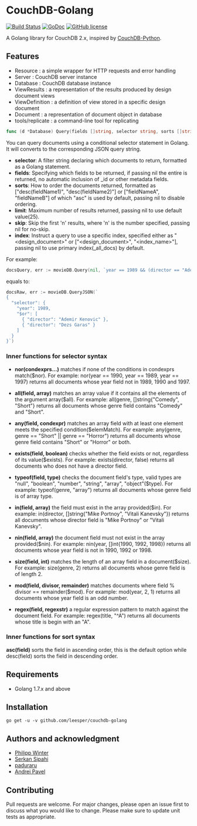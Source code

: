 # CouchDB-Golang

[![Build Status](https://travis-ci.org/leesper/couchdb-golang.svg?branch=master)](https://travis-ci.org/leesper/couchdb-golang) [![GoDoc](https://godoc.org/github.com/leesper/couchdb-golang?status.svg)](http://godoc.org/github.com/leesper/couchdb-golang) [![GitHub license](https://img.shields.io/badge/license-New%20BSD-blue.svg)](https://raw.githubusercontent.com/leesper/couchdb-golang/master/LICENSE)

A Golang library for CouchDB 2.x, inspired by [CouchDB-Python](https://github.com/djc/couchdb-python).

## Features

* Resource : a simple wrapper for HTTP requests and error handling
* Server : CouchDB server instance
* Database : CouchDB database instance
* ViewResults : a representation of the results produced by design document views
* ViewDefinition : a definition of view stored in a specific design document
* Document : a representation of document object in database
* tools/replicate : a command-line tool for replicating

```go
func (d *Database) Query(fields []string, selector string, sorts []string, limit, skip, index interface{}) ([]map[string]interface{}, error)
```

You can query documents using a conditional selector statement in Golang. It will converts to the corresponding JSON query string.

* **selector**: A filter string declaring which documents to return, formatted as a Golang statement.
* **fields**: Specifying which fields to be returned, if passing nil the entire is returned, no automatic inclusion of \_id or other metadata fields.
* **sorts**: How to order the documents returned, formatted as ["desc(fieldName1)", "desc(fieldName2)"] or ["fieldNameA", "fieldNameB"] of which "asc" is used by default, passing nil to disable ordering.
* **limit**: Maximum number of results returned, passing nil to use default value(25).
* **skip**: Skip the first 'n' results, where 'n' is the number specified, passing nil for no-skip.
* **index**: Instruct a query to use a specific index, specified either as "<design_document>" or ["<design_document>", "<index_name>"], passing nil to use primary index(\_all_docs) by default.

For example:
```go
docsQuery, err := movieDB.Query(nil, `year == 1989 && (director == "Ademir Kenovic" || director == "Dezs Garas")`, nil, nil, nil, nil)
```
equals to:
```go
docsRaw, err := movieDB.QueryJSON(`
{
  "selector": {
    "year": 1989,
    "$or": [
      { "director": "Ademir Kenovic" },
      { "director": "Dezs Garas" }
    ]
  }
}`)
```

### Inner functions for selector syntax

* **nor(condexprs...)** matches if none of the conditions in condexprs match($nor).
For example: nor(year == 1990, year == 1989, year == 1997) returns all documents whose year field not in 1989, 1990 and 1997.

* **all(field, array)** matches an array value if it contains all the elements of the argument array($all).
For example: all(genre, []string{"Comedy", "Short"} returns all documents whose genre field contains "Comedy" and "Short".

* **any(field, condexpr)** matches an array field with at least one element meets the specified condition($elemMatch).
For example: any(genre, genre == "Short" || genre == "Horror") returns all documents whose genre field contains "Short" or "Horror" or both.

* **exists(field, boolean)** checks whether the field exists or not, regardless of its value($exists).
For example: exists(director, false) returns all documents who does not have a director field.

* **typeof(field, type)** checks the document field's type, valid types are "null", "boolean", "number", "string", "array", "object"($type).
For example: typeof(genre, "array") returns all documents whose genre field is of array type.

* **in(field, array)** the field must exist in the array provided($in).
For example: in(director, []string{"Mike Portnoy", "Vitali Kanevsky"}) returns all documents whose director field is "Mike Portnoy" or "Vitali Kanevsky".

* **nin(field, array)** the document field must not exist in the array provided($nin).
For example: nin(year, []int{1990, 1992, 1998}) returns all documents whose year field is not in 1990, 1992 or 1998.

* **size(field, int)** matches the length of an array field in a document($size).
For example: size(genre, 2) returns all documents whose genre field is of length 2.

* **mod(field, divisor, remainder)** matches documents where field % divisor == remainder($mod).
For example: mod(year, 2, 1) returns all documents whose year field is an odd number.

* **regex(field, regexstr)** a regular expression pattern to match against the document field.
For example: regex(title, "^A") returns all documents whose title is begin with an "A".

### Inner functions for sort syntax

**asc(field)** sorts the field in ascending order, this is the default option while desc(field) sorts the field in descending order.

## Requirements

* Golang 1.7.x and above

## Installation

`go get -u -v github.com/leesper/couchdb-golang`

## Authors and acknowledgment

* [Philipp Winter](https://github.com/philippwinter)
* [Serkan Sipahi](https://github.com/SerkanSipahi)
* [paduraru](https://github.com/paduraru)
* [Andrei Pavel](https://github.com/andreipavelQ)

## Contributing
Pull requests are welcome. For major changes, please open an issue first to discuss what you would like to change. Please make sure to update unit tests as appropriate.

